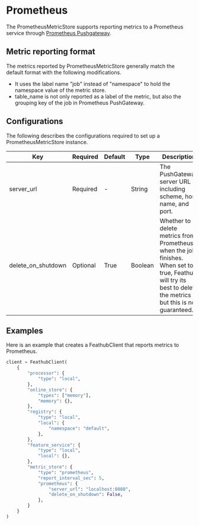 # Prometheus

The PrometheusMetricStore supports reporting metrics to a Prometheus service
through [Prometheus Pushgateway](https://github.com/prometheus/pushgateway). 

## Metric reporting format

The metrics reported by PrometheusMetricStore generally match the default format
with the following modifications.

- It uses the label name "job" instead of "namespace" to hold the namespace
  value of the metric store.
- table_name is not only reported as a label of the metric, but also the
  grouping key of the job in Prometheus PushGateway.


## Configurations

The following describes the configurations required to set up a
PrometheusMetricStore instance.

| Key                | Required | Default | Type    | Description                                                  |
| ------------------ | -------- | ------- | ------- | ------------------------------------------------------------ |
| server_url         | Required | -       | String  | The PushGateway server URL including scheme, host name, and port. |
| delete_on_shutdown | Optional | True    | Boolean | Whether to delete metrics from Prometheus when the job finishes. When set to true, Feathub will try its best to delete the metrics but this is not guaranteed. |

## Examples

Here is an example that creates a FeathubClient that reports metrics to
Prometheus.

```python
client = FeathubClient(
    {
        "processor": {
            "type": "local",
        },
        "online_store": {
            "types": ["memory"],
            "memory": {},
        },
        "registry": {
            "type": "local",
            "local": {
                "namespace": "default",
            },
        },
        "feature_service": {
            "type": "local",
            "local": {},
        },
      	"metric_store": {
            "type": "prometheus",
            "report_interval_sec": 5,
            "prometheus": {
                "server_url": "localhost:8080",
                "delete_on_shutdown": False,
            },
        }
    }
)
```
